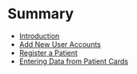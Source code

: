 # Summary

* [Introduction](README.md)
* [Add New User Accounts](chapter1.md)
* [Register a Patient](chapter2.md)
* [Entering Data from Patient Cards ](chapter3.md)

